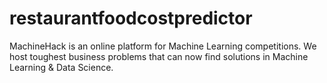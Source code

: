 # restaurantfoodcostpredictor
MachineHack is an online platform for Machine Learning competitions. We host toughest business problems that can now find solutions in Machine Learning &amp; Data Science.
